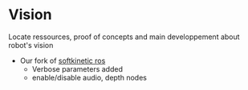 # Vision
Locate ressources, proof of concepts and main developpement about robot's vision


- Our fork of [softkinetic ros](https://github.com/vfdev-5/softkinetic/tree/dev)
  - Verbose parameters added 
  - enable/disable audio, depth nodes

